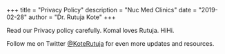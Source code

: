 +++
title = "Privacy Policy"
description = "Nuc Med Clinics"
date = "2019-02-28"
author = "Dr. Rutuja Kote"
+++


Read our Privacy policy carefully. Komal loves Rutuja. HiHi.


Follow me on Twitter [@KoteRutuja](https://twitter.com/KoteRutuja) for even more updates and resources.